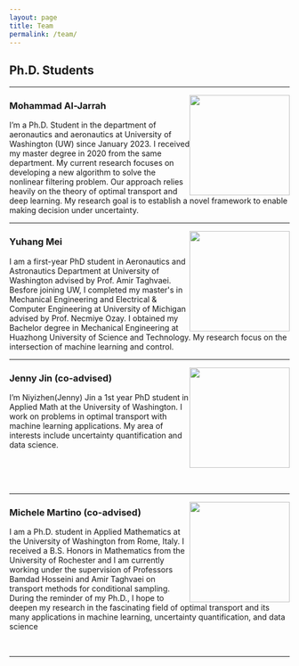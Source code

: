 ```yaml
---
layout: page
title: Team
permalink: /team/
---
```


## Ph.D. Students 
---
<img style="float: right;"  src="../images/Mohammad.jpeg" width="180"/>

### Mohammad Al-Jarrah 
I’m a Ph.D. Student in the department of aeronautics and aeronautics at University of Washington (UW) since January 2023. I received my master degree in 2020 from the same department. My current research focuses on developing a new algorithm to solve the nonlinear filtering problem. Our approach relies heavily on the theory of optimal transport and deep learning. My research goal is to establish a novel framework to enable making decision under uncertainty.
<br />

---

<img style="float: right;"  src="../images/Yuhang.jpg" width="180"/>     

### Yuhang Mei
I am a first-year PhD student in Aeronautics and Astronautics Department at University of Washington advised by Prof. Amir Taghvaei. Besfore joining UW, I completed my master's in Mechanical Engineering and Electrical & Computer Engineering at University of Michigan advised by Prof. Necmiye Ozay. I obtained my Bachelor degree in Mechanical Engineering at Huazhong University of Science and Technology. My research focus on the intersection of machine learning and control.
<br />

---

<img style="float: right;"  src="../images/Jenny.jpg" width="180"/>     

### Jenny Jin (co-advised)
I’m Niyizhen(Jenny) Jin a 1st year PhD student in Applied Math at the University of Washington. I work on problems in optimal transport with machine learning applications. My area of interests include uncertainty quantification and data science.



<br/>
<br/>
<br/>

---


<img style="float: right;"  src="../images/Michele.jpg" width="180"/>     
 
### Michele Martino (co-advised)
I am a Ph.D. student in Applied Mathematics at the University of Washington from Rome, Italy. I received a B.S. Honors in Mathematics from the University of Rochester and I am currently working under the supervision of Professors Bamdad Hosseini and Amir Taghvaei on transport methods for conditional sampling. During the reminder of my Ph.D., I hope to deepen my research in the fascinating field of optimal transport and its many applications in machine learning, uncertainty quantification, and data science

<br />

---
